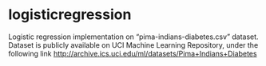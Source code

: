# logisticregression
Logistic regression implementation on “pima-indians-diabetes.csv” dataset. Dataset is publicly available on UCI Machine Learning Repository, under the following link http://archive.ics.uci.edu/ml/datasets/Pima+Indians+Diabetes
